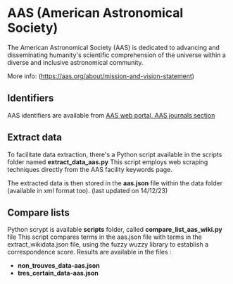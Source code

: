 # AAS (American Astronomical Society)

The American Astronomical Society (AAS) is dedicated to advancing and disseminating humanity's scientific comprehension of the universe within a diverse and inclusive astronomical community.

More info:
(https://aas.org/about/mission-and-vision-statement)

## Identifiers
 AAS identifiers are available from [AAS web portal, AAS journals section](https://journals.aas.org/author-resources/aastex-package-for-manuscript-preparation/facility-keywords/)


## Extract data

To facilitate data extraction, there's a Python script available in the scripts folder named **extract_data_aas.py** 
This script employs web scraping techniques directly from the AAS facility keywords page.

The extracted data is then stored in the **aas.json** file within the data folder (available in xml format too). 
(last updated on 14/12/23) 

## Compare lists

Python scrypt is available **scripts** folder, called **compare_list_aas_wiki.py** file
This script compares terms in the aas.json file with terms in the extract_wikidata.json file, using the fuzzy wuzzy library to establish a correspondence score.
Results are available in the files : 
- **non_trouves_data-aas.json** 
- **tres_certain_data-aas.json**